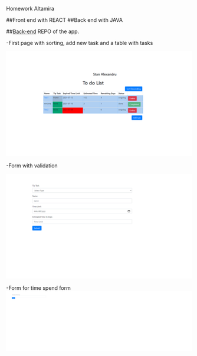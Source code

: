 Homework Altamira

##Front end with REACT
##Back end with JAVA

##[Back-end](https://github.com/stanalexandrucode/altamirabe) REPO of the app.


-First page with sorting, add new task and a table with tasks

![Table task](/img/firstpage.png 'Task Table')

-Form with validation

![Task form](/img/taskFrom.png 'Task Form')



-Form for time spend form
![Table time](/img/timeSpend.png 'Time Spend')


